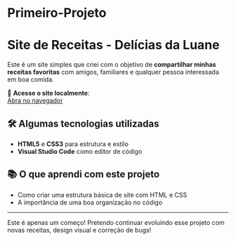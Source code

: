 # Primeiro-Projeto
# Site de Receitas - Delícias da Luane

Este é um site simples que criei com o objetivo de **compartilhar minhas receitas favoritas** com amigos, familiares e qualquer pessoa interessada em boa comida.

🔗 **Acesse o site localmente**:  
[Abra no navegador](file:///C:/Users/lirio/OneDrive/Documents/index.html)

## 🛠️ Algumas tecnologias utilizadas 

- **HTML5** e **CSS3** para estrutura e estilo
- **Visual Studio Code** como editor de código


## 📚 O que aprendi com este projeto

- Como criar uma estrutura básica de site com HTML e CSS
- A importância de uma boa organização no código

---

Este é apenas um começo! Pretendo continuar evoluindo esse projeto com novas receitas, design visual e correção de bugs!
